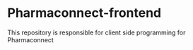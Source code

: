 # Pharmaconnect-frontend
This repository is responsible for client side programming for Pharmaconnect
